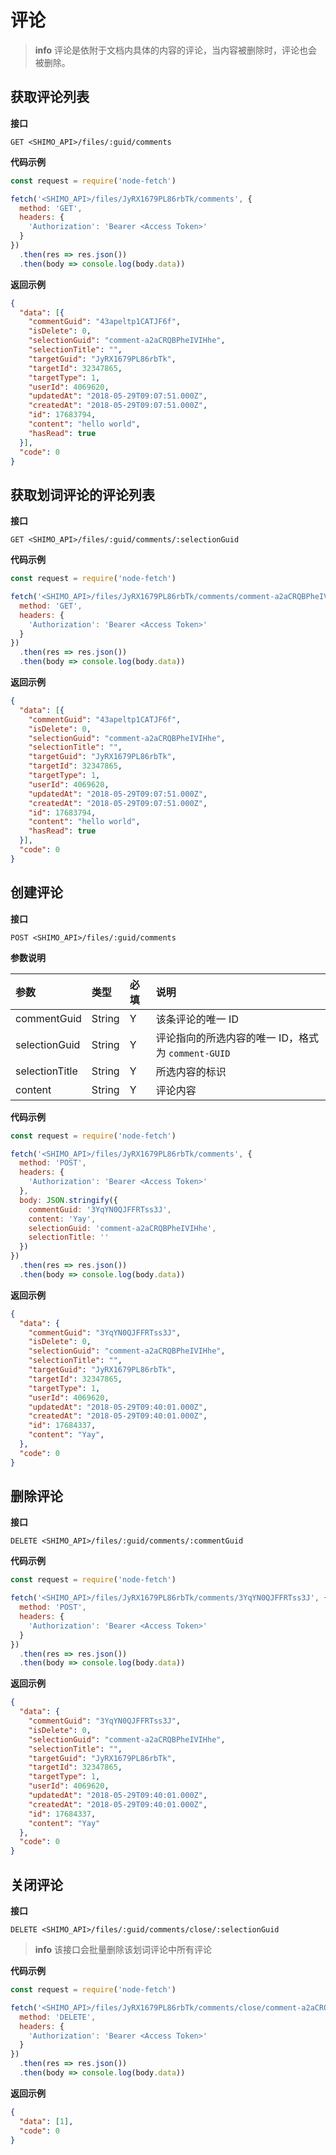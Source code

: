 # 评论

> **info**
> 评论是依附于文档内具体的内容的评论，当内容被删除时，评论也会被删除。

## 获取评论列表

**接口**

`GET <SHIMO_API>/files/:guid/comments`

**代码示例**

```js
const request = require('node-fetch')

fetch('<SHIMO_API>/files/JyRX1679PL86rbTk/comments', {
  method: 'GET',
  headers: {
    'Authorization': 'Bearer <Access Token>'
  }
})
  .then(res => res.json())
  .then(body => console.log(body.data))
```

**返回示例**

```json
{
  "data": [{
    "commentGuid": "43apeltp1CATJF6f",
    "isDelete": 0,
    "selectionGuid": "comment-a2aCRQBPheIVIHhe",
    "selectionTitle": "",
    "targetGuid": "JyRX1679PL86rbTk",
    "targetId": 32347865,
    "targetType": 1,
    "userId": 4069620,
    "updatedAt": "2018-05-29T09:07:51.000Z",
    "createdAt": "2018-05-29T09:07:51.000Z",
    "id": 17683794,
    "content": "hello world",
    "hasRead": true
  }],
  "code": 0
}
```

## 获取划词评论的评论列表

**接口**

`GET <SHIMO_API>/files/:guid/comments/:selectionGuid`

**代码示例**

```js
const request = require('node-fetch')

fetch('<SHIMO_API>/files/JyRX1679PL86rbTk/comments/comment-a2aCRQBPheIVIHhe', {
  method: 'GET',
  headers: {
    'Authorization': 'Bearer <Access Token>'
  }
})
  .then(res => res.json())
  .then(body => console.log(body.data))
```

**返回示例**

```json
{
  "data": [{
    "commentGuid": "43apeltp1CATJF6f",
    "isDelete": 0,
    "selectionGuid": "comment-a2aCRQBPheIVIHhe",
    "selectionTitle": "",
    "targetGuid": "JyRX1679PL86rbTk",
    "targetId": 32347865,
    "targetType": 1,
    "userId": 4069620,
    "updatedAt": "2018-05-29T09:07:51.000Z",
    "createdAt": "2018-05-29T09:07:51.000Z",
    "id": 17683794,
    "content": "hello world",
    "hasRead": true
  }],
  "code": 0
}
```

## 创建评论

**接口**

`POST <SHIMO_API>/files/:guid/comments`

**参数说明**

| 参数      | 类型   | 必填 | 说明 |
| :------- | :----- | :-- | :-- |
| commentGuid | String | Y   | 该条评论的唯一 ID |
| selectionGuid | String | Y   | 评论指向的所选内容的唯一 ID，格式为 `comment-GUID` |
| selectionTitle   | String | Y   | 所选内容的标识 |
| content   | String | Y   | 评论内容 |

**代码示例**

```js
const request = require('node-fetch')

fetch('<SHIMO_API>/files/JyRX1679PL86rbTk/comments', {
  method: 'POST',
  headers: {
    'Authorization': 'Bearer <Access Token>'
  },
  body: JSON.stringify({
    commentGuid: '3YqYN0QJFFRTss3J',
    content: 'Yay',
    selectionGuid: 'comment-a2aCRQBPheIVIHhe',
    selectionTitle: ''
  })
})
  .then(res => res.json())
  .then(body => console.log(body.data))
```

**返回示例**

```json
{
  "data": {
    "commentGuid": "3YqYN0QJFFRTss3J",
    "isDelete": 0,
    "selectionGuid": "comment-a2aCRQBPheIVIHhe",
    "selectionTitle": "",
    "targetGuid": "JyRX1679PL86rbTk",
    "targetId": 32347865,
    "targetType": 1,
    "userId": 4069620,
    "updatedAt": "2018-05-29T09:40:01.000Z",
    "createdAt": "2018-05-29T09:40:01.000Z",
    "id": 17684337,
    "content": "Yay",
  },
  "code": 0
}
```

## 删除评论

**接口**

`DELETE <SHIMO_API>/files/:guid/comments/:commentGuid`

**代码示例**

```js
const request = require('node-fetch')

fetch('<SHIMO_API>/files/JyRX1679PL86rbTk/comments/3YqYN0QJFFRTss3J', {
  method: 'POST',
  headers: {
    'Authorization': 'Bearer <Access Token>'
  }
})
  .then(res => res.json())
  .then(body => console.log(body.data))
```

**返回示例**

```json
{
  "data": {
    "commentGuid": "3YqYN0QJFFRTss3J",
    "isDelete": 0,
    "selectionGuid": "comment-a2aCRQBPheIVIHhe",
    "selectionTitle": "",
    "targetGuid": "JyRX1679PL86rbTk",
    "targetId": 32347865,
    "targetType": 1,
    "userId": 4069620,
    "updatedAt": "2018-05-29T09:40:01.000Z",
    "createdAt": "2018-05-29T09:40:01.000Z",
    "id": 17684337,
    "content": "Yay"
  },
  "code": 0
}
```

## 关闭评论

**接口**

`DELETE <SHIMO_API>/files/:guid/comments/close/:selectionGuid`

> **info**
> 该接口会批量删除该划词评论中所有评论

**代码示例**

```js
const request = require('node-fetch')

fetch('<SHIMO_API>/files/JyRX1679PL86rbTk/comments/close/comment-a2aCRQBPheIVIHhe', {
  method: 'DELETE',
  headers: {
    'Authorization': 'Bearer <Access Token>'
  }
})
  .then(res => res.json())
  .then(body => console.log(body.data))
```

**返回示例**

```json
{
  "data": [1],
  "code": 0
}
```
